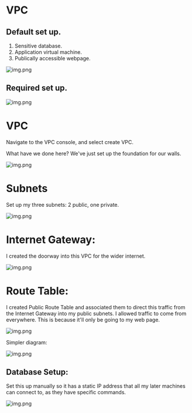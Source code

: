 # VPC

## Default set up.

1. Sensitive database.
2. Application virtual machine.
3. Publically accessible webpage.

![img.png](other_images/image.png)

## Required set up.

![img.png](other_images/image-1.png)

# VPC

Navigate to the VPC console, and select create VPC.

What have we done here? We've just set up the foundation for our walls.

![img.png](other_images/image-2.png)

# Subnets

Set up my three subnets: 2 public, one private.

![img.png](other_images/image-3.png)

# Internet Gateway:

I created the doorway into this VPC for the wider internet.

![img.png](other_images/image-4.png)

# Route Table:

I created Public Route Table and associated them to direct this traffic from the Internet Gateway into my public subnets. I allowed traffic to come from everywhere. This is because it'll only be going to my web page.

![img.png](other_images/image-5.png)

Simpler diagram:

![img.png](images/user_map.png)

## Database Setup:

Set this up manually so it has a static IP address that all my later machines can connect to, as they have specific commands.

![img.png](other_images/db_setup.png)